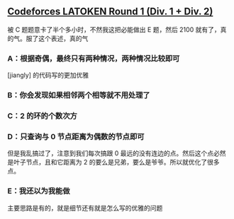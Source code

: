 ## [Codeforces LATOKEN Round 1 (Div. 1 + Div. 2)](https://codeforces.com/contest/1534)

被 C 题题意卡了半个多小时，不然我这把必能做出 E 题，然后 2100 就有了，真的气。服了这个表述，真的气

### A：根据奇偶，最终只有两种情况，两种情况比较即可

[jiangly] 的代码写的更加优雅

### B：你会发现如果相邻两个相等就不用处理了

### C：2 的环的个数次方

### D：只查询与 0 节点距离为偶数的节点即可

但是我乱搞过了，注意到我们每次搞跟 0 最远的没有连边的点。然后这个点必然是叶子节点，且和它距离为 2 的要么是兄弟，要么是爷爷。所以就优化了很多点。


### E：我还以为我能做

主要思路是有的，就是细节还有就是怎么写的优雅的问题
